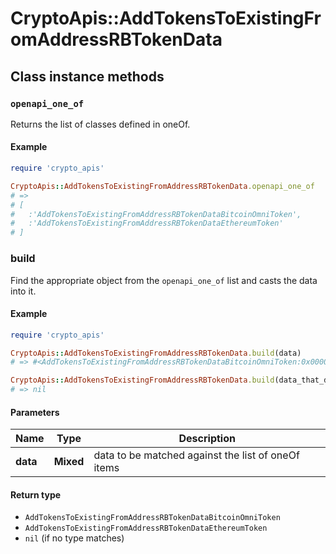 # CryptoApis::AddTokensToExistingFromAddressRBTokenData

## Class instance methods

### `openapi_one_of`

Returns the list of classes defined in oneOf.

#### Example

```ruby
require 'crypto_apis'

CryptoApis::AddTokensToExistingFromAddressRBTokenData.openapi_one_of
# =>
# [
#   :'AddTokensToExistingFromAddressRBTokenDataBitcoinOmniToken',
#   :'AddTokensToExistingFromAddressRBTokenDataEthereumToken'
# ]
```

### build

Find the appropriate object from the `openapi_one_of` list and casts the data into it.

#### Example

```ruby
require 'crypto_apis'

CryptoApis::AddTokensToExistingFromAddressRBTokenData.build(data)
# => #<AddTokensToExistingFromAddressRBTokenDataBitcoinOmniToken:0x00007fdd4aab02a0>

CryptoApis::AddTokensToExistingFromAddressRBTokenData.build(data_that_doesnt_match)
# => nil
```

#### Parameters

| Name | Type | Description |
| ---- | ---- | ----------- |
| **data** | **Mixed** | data to be matched against the list of oneOf items |

#### Return type

- `AddTokensToExistingFromAddressRBTokenDataBitcoinOmniToken`
- `AddTokensToExistingFromAddressRBTokenDataEthereumToken`
- `nil` (if no type matches)

